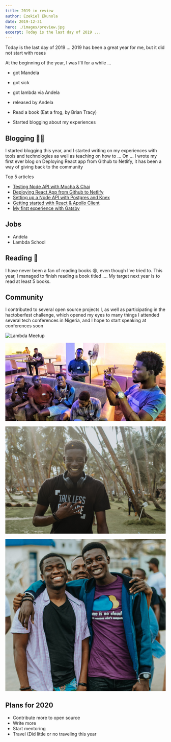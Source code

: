 ```yaml
---
title: 2019 in review
author: Ezekiel Ekunola
date: 2019-12-31
hero: ./images/preview.jpg
excerpt: Today is the last day of 2019 ...
---
```


Today is the last day of 2019 ...
2019 has been a great year for me, but it did not start with roses

At the beginning of the year, I was I'll for a while ...

- got Mandela
- got sick
- got lambda via Andela
- released by Andela

- Read a book (Eat a frog, by Brian Tracy)
- Started blogging about my experiences

## Blogging ✍🏾

I started blogging this year, and I started writing on my experiences with tools and technologies as well as teaching on how to ...
On ... I wrote my first ever blog on Deploying React app from Github to Netlify, it has been a way of giving back to the community

Top 5 articles

- [Testing Node API with Mocha & Chai](https://www.blog.ezekielekunola.com/testing-node-api-with-mocha-chai)
- [Deploying React App from Github to Netlify](https://www.blog.ezekielekunola.com/deploying-react-app-from-github-to-netlify)
- [Setting up a Node API with Postgres and Knex](https://www.blog.ezekielekunola.com/setting-up-a-node-api-with-postgres-and-knex)
- [Getting started with React & Apollo Client](https://www.blog.ezekielekunola.com/getting-started-with-react-apollo-client)
- [My first experience with Gatsby](https://www.blog.ezekielekunola.com/my-first-experience-with-gatsby)

## Jobs

- Andela
- Lambda School

## Reading 📖

I have never been a fan of reading books 😩, even though I've tried to. This year, I managed to finish reading a book titled .... My target next year is to read at least 5 books.

## Community

I contributed to several open source projects l, as well as participating in the hactoberfest challenge, which opened my eyes to many things
I attended several tech conferences in Nigeria, and I hope to start speaking at conferences soon

![Lambda Meetup](./images/1.jpg)

![Lambda Meetup](./images/3.jpeg)

![Lambda Meetup](./images/4.jpg)

![Lambda Meetup](./images/2.jpg)

## Plans for 2020

- Contribute more to open source
- Write more
- Start mentoring
- Travel (Did little or no traveling this year
